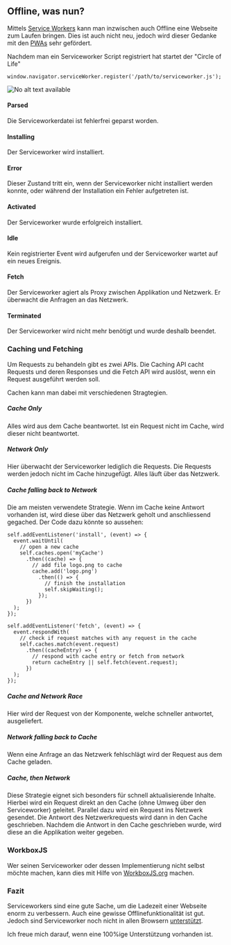 ## Offline, was nun?
Mittels [Service Workers](https://developer.mozilla.org/en-US/docs/web/api/service_worker_api) kann man inzwischen auch Offline eine Webseite zum Laufen bringen. Dies ist auch nicht neu, jedoch wird dieser Gedanke mit den [PWAs](/de/artikel/phpmagazin/4.17/progressive_web_app) sehr gefördert.


Nachdem man ein Serviceworker Script registriert hat startet der "Circle of Life"


```
window.navigator.serviceWorker.register('/path/to/serviceworker.js');
```
![No alt text available](/de/artikel/phpmagazin/6.17/sw-lifecycle.png)


#### Parsed
Die Serviceworkerdatei ist fehlerfrei geparst worden.
#### Installing
Der Serviceworker wird installiert. 
#### Error
Dieser Zustand tritt ein, wenn der Serviceworker nicht installiert werden konnte, oder während der Installation ein Fehler aufgetreten ist.
#### Activated
Der Serviceworker wurde erfolgreich installiert.
#### Idle
Kein registrierter Event wird aufgerufen und der Serviceworker wartet auf ein neues Ereignis.
#### Fetch
Der Serviceworker agiert als Proxy zwischen Applikation und Netzwerk. Er überwacht die Anfragen an das Netzwerk.
#### Terminated
Der Serviceworker wird nicht mehr benötigt und wurde deshalb beendet.

### Caching und Fetching
Um Requests zu behandeln gibt es zwei APIs. Die Caching API cacht Requests und deren Responses und die Fetch API wird auslöst, wenn ein Request ausgeführt werden soll.

 
Cachen kann man dabei mit verschiedenen Stragtegien.


##### Cache Only
Alles wird aus dem Cache beantwortet. Ist ein Request nicht im Cache, wird dieser nicht beantwortet.


##### Network Only
Hier überwacht der Serviceworker lediglich die Requests. Die Requests werden jedoch nicht im Cache hinzugefügt. Alles läuft über das Netzwerk.


##### Cache falling back to Network
Die am meisten verwendete Strategie. Wenn im Cache keine Antwort vorhanden ist, wird diese über das Netzwerk geholt und anschliessend gegached. Der Code dazu könnte so aussehen:


```
self.addEventListener('install', (event) => {
  event.waitUntil(
    // open a new cache
    self.caches.open('myCache')
      .then((cache) => {
        // add file logo.png to cache
        cache.add('logo.png')
          .then(() => {
            // finish the installation
            self.skipWaiting();
          });
      })
  );
});

self.addEventListener('fetch', (event) => {
  event.respondWith(
    // check if request matches with any request in the cache
    self.caches.match(event.request)
      .then((cacheEntry) => {
        // respond with cache entry or fetch from network
        return cacheEntry || self.fetch(event.request);
      })
  );
});
```
##### Cache and Network Race
Hier wird der Request von der Komponente, welche schneller antwortet, ausgeliefert.


##### Network falling back to Cache
Wenn eine Anfrage an das Netzwerk fehlschlägt wird der Request aus dem Cache geladen.


##### Cache, then Network
Diese Strategie eignet sich besonders für schnell aktualisierende Inhalte. Hierbei wird ein Request direkt an den Cache (ohne Umweg über den Serviceworker) geleitet. Parallel dazu wird ein Request ins Netzwerk gesendet. Die Antwort des Netzwerkrequests wird dann in den Cache geschrieben. Nachdem die Antwort in den Cache geschrieben wurde, wird diese an die Applikation weiter gegeben.





### WorkboxJS
Wer seinen Serviceworker oder dessen Implementierung nicht selbst möchte machen, kann dies mit Hilfe von [WorkboxJS.org](https://developers.google.com/web/tools/workbox/) machen.


### Fazit
Serviceworkers sind eine gute Sache, um die Ladezeit einer Webseite enorm zu verbessern. Auch eine gewisse Offlinefunktionalität ist gut. Jedoch sind Serviceworker noch nicht in allen Browsern [unterstützt](https://caniuse.com/#search=serviceworker).


Ich freue mich darauf, wenn eine 100%ige Unterstützung vorhanden ist.
